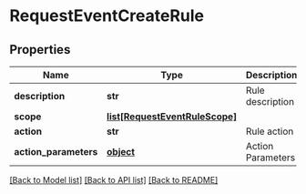 # RequestEventCreateRule

## Properties
Name | Type | Description | Notes
------------ | ------------- | ------------- | -------------
**description** | **str** | Rule description | 
**scope** | [**list[RequestEventRuleScope]**](RequestEventRuleScope.md) |  | 
**action** | **str** | Rule action | 
**action_parameters** | [**object**](.md) | Action Parameters | 

[[Back to Model list]](../README.md#documentation-for-models) [[Back to API list]](../README.md#documentation-for-api-endpoints) [[Back to README]](../README.md)


